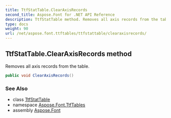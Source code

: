 ```yaml
---
title: TtfStatTable.ClearAxisRecords
second_title: Aspose.Font for .NET API Reference
description: TtfStatTable method. Removes all axis records from the table
type: docs
weight: 90
url: /net/aspose.font.ttftables/ttfstattable/clearaxisrecords/
---
```

## TtfStatTable.ClearAxisRecords method

Removes all axis records from the table.

```csharp
public void ClearAxisRecords()
```

### See Also

* class [TtfStatTable](../)
* namespace [Aspose.Font.TtfTables](../../ttfstattable/)
* assembly [Aspose.Font](../../../)


